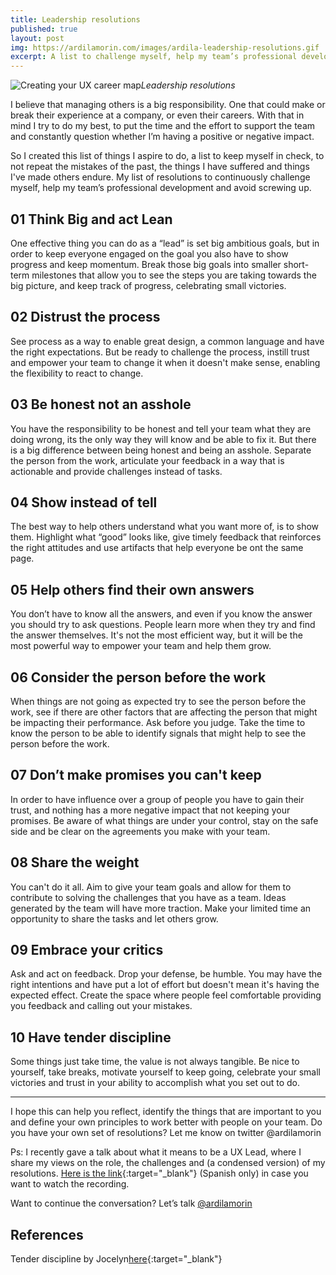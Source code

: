 ```yaml
---
title: Leadership resolutions
published: true
layout: post
img: https://ardilamorin.com/images/ardila-leadership-resolutions.gif
excerpt: A list to challenge myself, help my team’s professional development and avoid screwing up.
---
```

![Creating your UX career map]({{site.baseurl}}/images/ardila-leadership-resolutions.gif)*Leadership resolutions*

I believe that managing others is a big responsibility. One that could make or break their experience at a company, or even their careers. With that in mind I try to do my best, to put the time and the effort to support the team and constantly question whether I’m having a positive or negative impact.

So I created this list of things I aspire to do, a list to keep myself in check, to not repeat the mistakes of the past, the things I have suffered and things I've made others endure. My list of resolutions to continuously challenge myself, help my team’s professional development and avoid screwing up.

## 01 Think Big and act Lean

One effective thing you can do as a “lead” is set big ambitious goals, but in order to keep everyone engaged on the goal you also have to show progress and keep momentum. Break those big goals into smaller short-term milestones that allow you to see the steps you are taking towards the big picture, and keep track of progress, celebrating small victories.

## 02 Distrust the process

See process as a way to enable great design, a common language and have the right expectations. But be ready to challenge the process, instill trust and empower your team to change it when it doesn't make sense, enabling the flexibility to react to change.

## 03 Be honest not an asshole

You have the responsibility to be honest and tell your team what they are doing wrong, its the only way they will know and be able to fix it. But there is a big difference between being honest and being an asshole. Separate the person from the work, articulate your feedback in a way that is actionable and provide challenges instead of tasks.

## 04 Show instead of tell

The best way to help others understand what you want more of, is to show them. Highlight what “good” looks like, give timely feedback that reinforces the right attitudes and use artifacts that help everyone be ont the same page.

## 05 Help others find their own answers

You don’t have to know all the answers, and even if you know the answer you should try to ask questions. People learn more when they try and find the answer themselves. It's not the most efficient way, but it will be the most powerful way to empower your team and help them grow.

## 06 Consider the person before the work

When things are not going as expected try to see the person before the work, see if there are other factors that are affecting the person that might be impacting their performance. Ask before you judge.  Take the time to know the person to be able to identify signals that might help to see the person before the work.

## 07 Don’t make promises you can't keep

In order to have influence over a group of people you have to gain their trust, and nothing has a more negative impact that not keeping your promises. Be aware of what things are under your control, stay on the safe side and be clear on the agreements you make with your team.

## 08 Share the weight

You can't do it all. Aim to give your team goals and allow for them to contribute to solving the challenges that you have as a team. Ideas generated by the team will have more traction. Make your limited time an opportunity to share the tasks and let others grow.

## 09 Embrace your critics

Ask and act on feedback. Drop your defense, be humble. You may have the right intentions and have put a lot of effort but doesn't mean it's having the expected effect. Create the space where people feel comfortable providing you feedback and calling out your mistakes.

## 10 Have tender discipline

Some things just take time, the value is not always tangible. Be nice to yourself, take breaks, motivate yourself to keep going, celebrate your small victories and trust in your ability to accomplish what you set out to do.

---

I hope this can help you reflect, identify the things that are important to you and define your own principles to work better with people on your team. Do you have your own set of resolutions? Let me know on twitter @ardilamorin 

Ps: I recently gave a talk about what it means to be a UX Lead, where I share my views on the role, the challenges and (a condensed version) of my resolutions. [Here is the link](https://vimeo.com/529312180){:target="_blank"} (Spanish only) in case you want to watch the recording.

Want to continue the conversation? Let’s talk [@ardilamorin](https://twitter.com/ardilamorin)

## References

Tender discipline by Jocelyn[here](https://hurryslowly.co/215-jocelyn-k-glei/){:target="_blank"}


